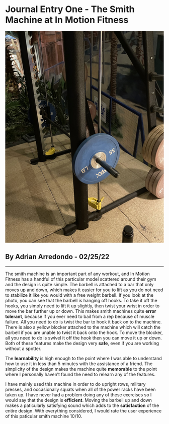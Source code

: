 # **Journal Entry One - The Smith Machine at In Motion Fitness**
![alt text](../assets/IMG_0441.jpg)
## By Adrian Arredondo - 02/25/22
---
The smith machine is an important part of any workout, and In Motion Fitness has a handful of this particular model scattered around their gym and the design is quite simple. The barbell is attached to a bar that only moves up and down, which makes it easier for you to lift as you do not need to stabilize it like you would with a free weight barbell. If you look at the photo, you can see that the barbell is hanging off hooks. To take it off the hooks, you simply need to lift it up slightly, then twist your wrist in order to move the bar further up or down. This makes smith machines quite **error tolerant**, because if you ever need to bail from a rep because of muscle failure. All you need to do is twist the bar to hook it back on to the machine. There is also a yellow blocker attached to the machine which will catch the barbell if you are unable to twist it back onto the hook. To move the blocker, all you need to do is swivel it off the hook then you can move it up or down. Both of these features make the design very **safe**, even if you are working without a spotter.

The **learnability** is high enough to the point where I was able to understand how to use it in less than 5 minutes with the assistance of a friend. The simplicity of the design makes the machine quite **memorable** to the point where I personally haven’t found the need to relearn any of the features.

I have mainly used this machine in order to do upright rows, military presses, and occasionally squats when all of the power racks have been taken up. I have never had a problem doing any of these exercises so I would say that the design is **efficient**. Moving the barbell up and down makes a paticularly satisfying sound which adds to the **satisfaction** of the entire design. With everything considered, I would rate the user experience of this paticular smith machine 10/10.

